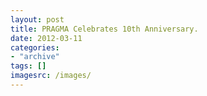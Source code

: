 ```yaml
---
layout: post
title: PRAGMA Celebrates 10th Anniversary.
date: 2012-03-11 
categories: 
- "archive"
tags: []
imagesrc: /images/
---
```

